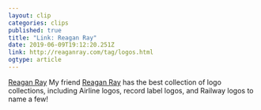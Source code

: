 ```yaml
---
layout: clip 
categories: clips 
published: true 
title: "Link: Reagan Ray" 
date: 2019-06-09T19:12:20.251Z 
link: http://reaganray.com/tag/logos.html 
ogtype: article 
---
```

[Reagan Ray](http://reaganray.com/tag/logos.html) 
My friend [Reagan Ray](https://twitter.com/raygunray) has the best collection of logo collections, including Airline logos, record label logos, and Railway logos to name a few!

